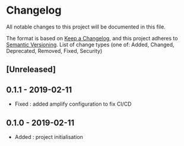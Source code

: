 # Changelog
All notable changes to this project will be documented in this file.

The format is based on [Keep a Changelog](https://keepachangelog.com/en/1.0.0/),
and this project adheres to [Semantic Versioning](https://semver.org/spec/v2.0.0.html).
List of change types (one of: Added, Changed, Deprecated, Removed, Fixed, Security)

## [Unreleased]

## 0.1.1 - 2019-02-11

- Fixed : added amplify configuration to fix CI/CD 

## 0.1.0 - 2019-02-11

- Added : project initialisation
